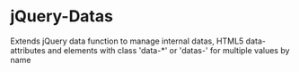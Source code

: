 jQuery-Datas
============

Extends jQuery data function to manage internal datas, HTML5 data-attributes and elements with class 'data-*' or 'datas-' for multiple values by name